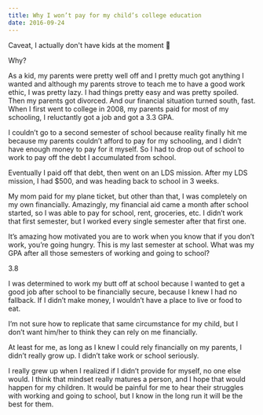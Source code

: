```yaml
---
title: Why I won’t pay for my child’s college education
date: 2016-09-24
---
```


Caveat, I actually don't have kids at the moment 😬

Why?

As a kid, my parents were pretty well off and I pretty much got anything I wanted and although my parents strove to teach me to have a good work ethic, I was pretty lazy. I had things pretty easy and was pretty spoiled.
Then my parents got divorced. And our financial situation turned south, fast.
When I first went to college in 2008, my parents paid for most of my schooling, I reluctantly got a job and got a 3.3 GPA.

I couldn’t go to a second semester of school because reality finally hit me because my parents couldn’t afford to pay for my schooling, and I didn’t have enough money to pay for it myself. So I had to drop out of school to work to pay off the debt I accumulated from school.

Eventually I paid off that debt, then went on an LDS mission. After my LDS mission, I had $500, and was heading back to school in 3 weeks.

My mom paid for my plane ticket, but other than that, I was completely on my own financially. Amazingly, my financial aid came a month after school started, so I was able to pay for school, rent, groceries, etc. I didn’t work that first semester, but I worked every single semester after that first one.

It’s amazing how motivated you are to work when you know that if you don’t work, you’re going hungry.
This is my last semester at school. What was my GPA after all those semesters of working and going to school?

3.8

I was determined to work my butt off at school because I wanted to get a good job after school to be financially secure, because I knew I had no fallback. If I didn’t make money, I wouldn’t have a place to live or food to eat.

I’m not sure how to replicate that same circumstance for my child, but I don’t want him/her to think they can rely on me financially.

At least for me, as long as I knew I could rely financially on my parents, I didn’t really grow up. I didn’t take work or school seriously.

I really grew up when I realized if I didn’t provide for myself, no one else would. I think that mindset really matures a person, and I hope that would happen for my children. It would be painful for me to hear their struggles with working and going to school, but I know in the long run it will be the best for them.